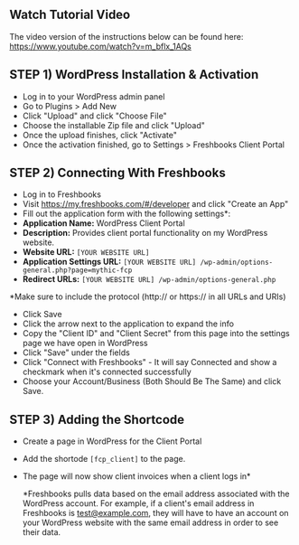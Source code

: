 ## Watch Tutorial Video
The video version of the instructions below can be found here: https://www.youtube.com/watch?v=m_bflx_1AQs

## STEP 1) WordPress Installation & Activation
- Log in to your WordPress admin panel
- Go to Plugins > Add New
- Click "Upload" and click "Choose File"
- Choose the installable Zip file and click "Upload"
- Once the upload finishes, click "Activate"
- Once the activation finished, go to Settings > Freshbooks Client Portal

## STEP 2) Connecting With Freshbooks
- Log in to Freshbooks
- Visit https://my.freshbooks.com/#/developer and click "Create an App"
- Fill out the application form with the following settings*:
 - **Application Name:** WordPress Client Portal
 - **Description:** Provides client portal functionality on my WordPress website.
 - **Website URL:** `[YOUR WEBSITE URL]`
 - **Application Settings URL:**  `[YOUR WEBSITE URL] /wp-admin/options-general.php?page=mythic-fcp`
 - **Redirect URLs:** `[YOUR WEBSITE URL] /wp-admin/options-general.php`

  *Make sure to include the protocol (http:// or https:// in all URLs and URIs)

- Click Save
- Click the arrow next to the application to expand the info
- Copy the "Client ID" and "Client Secret" from this page into the settings page we have open in WordPress
- Click "Save" under the fields
- Click "Connect with Freshbooks" - It will say Connected and show a checkmark when it's connected successfully
- Choose your Account/Business (Both Should Be The Same) and click Save.


## STEP 3) Adding the Shortcode
- Create a page in WordPress for the Client Portal
- Add the shortode `[fcp_client]` to the page.
- The page will now show client invoices when a client logs in*

  *Freshbooks pulls data based on the email address associated with the WordPress account. For example, if a client's email address in Freshbooks is test@example.com, they will have to have an account on your WordPress website with the same email address in order to see their data.